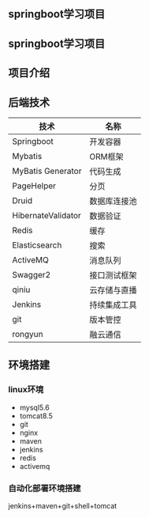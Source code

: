 ## springboot学习项目

## springboot学习项目

## 项目介绍


## 后端技术
| 技术 | 名称 | 
|------| -----| 
|Springboot | 开发容器 |
|Mybatis | ORM框架 | 
|MyBatis Generator | 代码生成 | 
|PageHelper | 分页| 
|Druid | 数据库连接池|
|HibernateValidator| 数据验证|
|Redis| 缓存|
|Elasticsearch| 搜索|
|ActiveMQ | 消息队列|
|Swagger2 | 接口测试框架|
|qiniu| 云存储与直播|
|Jenkins | 持续集成工具|
|git|版本管控|
|rongyun|融云通信|


## 环境搭建
### linux环境
* mysql5.6
* tomcat8.5
* git
* nginx
* maven
* jenkins
* redis
* activemq

### 自动化部署环境搭建
jenkins+maven+git+shell+tomcat





